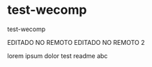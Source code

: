 # test-wecomp
test-wecomp

EDITADO NO REMOTO
EDITADO NO REMOTO 2

lorem ipsum dolor
test readme
abc

